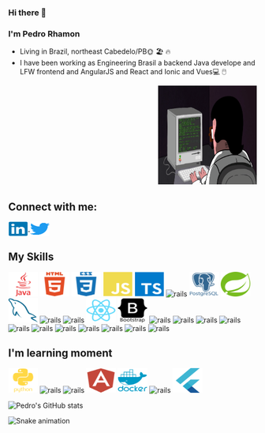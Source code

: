 ### Hi there 👋  
### I'm Pedro Rhamon

- Living in Brazil, northeast Cabedelo/PB🌞 🏖️ 🔥                                                    
- I have been working as Engineering Brasil a backend Java develope and LFW frontend and AngularJS and React and Ionic and Vues💻 🖱️
    
 <p align="right">
 <img src = "/dormrm.gif" alt="rails" width="200" height="200"   style = "max-width: 100%;"><img>
</p>

## Connect with me:
<a href = "https://www.linkedin.com/in/pedro-rhamon-a806031aa/" target= "_blank">
  <img align ="center" alt="pedrorhamon-linkedin" height="30" width="40" src = "https://raw.githubusercontent.com/devicons/devicon/master/icons/linkedin/linkedin-original.svg"
       style = "max-width: 100%;">
</a>
<a href = "https://twitter.com/rhamonk25" target= "_blank">
  <img align ="center" alt="pedrorhamon-linkedin" height="30" width="40" src = "https://raw.githubusercontent.com/devicons/devicon/master/icons/twitter/twitter-original.svg"
       style = "max-width: 100%;">
</a>

## My Skills
<img src = "https://raw.githubusercontent.com/devicons/devicon/master/icons/java/java-plain-wordmark.svg" alt="rails" width="60" height="50"   style = "max-width: 100%;"><img>
<img src = "https://raw.githubusercontent.com/devicons/devicon/master/icons/html5/html5-plain-wordmark.svg" alt="rails" width="60" height="50"   style = "max-width: 100%;"><img>
<img src = "https://raw.githubusercontent.com/devicons/devicon/master/icons/css3/css3-plain-wordmark.svg" alt="rails" width="60" height="50"  style = "max-width: 100%;"><img>
<img src = "https://raw.githubusercontent.com/devicons/devicon/master/icons/javascript/javascript-plain.svg" alt="rails" width="60" height="50"   style = "max-width: 100%;"><img>
<img src = "https://raw.githubusercontent.com/devicons/devicon/master/icons/typescript/typescript-plain.svg" alt="rails" width="60" height="50"   style = "max-width: 100%;"><img>
<img src = "https://cdn.jsdelivr.net/gh/devicons/devicon/icons/nodejs/nodejs-original.svg" alt="rails" width="60" height="50"   style = "max-width: 100%;"><img>
<img src = "https://raw.githubusercontent.com/devicons/devicon/master/icons/postgresql/postgresql-plain-wordmark.svg" alt="rails" width="60" height="50"  style = "max-width: 100%;"><img>
<img src = "https://raw.githubusercontent.com/devicons/devicon/master/icons/spring/spring-original.svg" alt="rails" width="60" height="50"  style = "max-width: 100%;"><img>
<img src = "https://raw.githubusercontent.com/devicons/devicon/master/icons/mysql/mysql-plain.svg" alt="rails" width="60" height="50"  style = "max-width: 100%;"><img>
<img src = "https://cdn.jsdelivr.net/gh/devicons/devicon/icons/gitlab/gitlab-plain.svg" alt="rails" width="60" height="50"   style = "max-width: 100%;"><img>
<img src = "https://cdn.jsdelivr.net/gh/devicons/devicon/icons/ionic/ionic-original.svg" alt="rails" width="60" height="50"   style = "max-width: 100%;"><img>
<img src = "https://raw.githubusercontent.com/devicons/devicon/master/icons/react/react-original.svg" alt="rails" width="60" height="50"   style = "max-width: 100%;"><img>
<img src = "https://raw.githubusercontent.com/devicons/devicon/master/icons/bootstrap/bootstrap-plain-wordmark.svg" alt="rails" width="60" height="50"   style = "max-width: 100%;"><img>
<img src="https://cdn.jsdelivr.net/gh/devicons/devicon/icons/jenkins/jenkins-original.svg" alt="rails" width="60" height="50"   style = "max-width: 100%;"><img>
<img src="https://cdn.jsdelivr.net/gh/devicons/devicon/icons/oracle/oracle-original.svg" alt="rails" width="60" height="50"   style = "max-width: 100%;"><img>
<img src = "https://cdn.jsdelivr.net/gh/devicons/devicon/icons/vuejs/vuejs-original-wordmark.svg" alt="rails" width="60" height="50"   style = "max-width: 100%;"><img>
<img src="https://cdn.jsdelivr.net/gh/devicons/devicon/icons/slack/slack-original.svg" alt="rails" width="60" height="50"   style = "max-width: 100%;"/>
<img src="https://cdn.jsdelivr.net/gh/devicons/devicon/icons/django/django-plain.svg" alt="rails" width="60" height="50"   style = "max-width: 100%;"/>
<img src="https://cdn.jsdelivr.net/gh/devicons/devicon/icons/atom/atom-original.svg" alt="rails" width="60" height="50"   style = "max-width: 100%;"></img>
<img src="https://cdn.jsdelivr.net/gh/devicons/devicon/icons/chrome/chrome-original.svg" alt="rails" width="60" height="50"   style = "max-width: 100%;"></img>
<img src="https://cdn.jsdelivr.net/gh/devicons/devicon/icons/azure/azure-original.svg" alt="rails" width="60" height="50"   style = "max-width: 100%;"></img>
<img src="https://cdn.jsdelivr.net/gh/devicons/devicon/icons/amazonwebservices/amazonwebservices-original.svg"  alt="rails" width="60" height="50"   style = "max-width: 100%;"/></img>
<img src="https://cdn.jsdelivr.net/gh/devicons/devicon/icons/ie10/ie10-original.svg" alt="rails" width="60" height="50"   style = "max-width: 100%;"><img>
<img src="https://cdn.jsdelivr.net/gh/devicons/devicon/icons/apache/apache-original.svg" alt="rails" width="60" height="50"   style = "max-width: 100%;"><img>

## I'm learning moment
<img src = "https://raw.githubusercontent.com/devicons/devicon/master/icons/python/python-plain-wordmark.svg" alt="rails" width="60" height="50"   style = "max-width: 100%;"><img>
<img src="https://cdn.jsdelivr.net/gh/devicons/devicon/icons/linux/linux-original.svg" alt="rails" width="60" height="50"   style = "max-width: 100%;"><img>
<img src="https://cdn.jsdelivr.net/gh/devicons/devicon/icons/electron/electron-original.svg"  alt="rails" width="60" height="50"   style = "max-width: 100%;"/></img>
<img src = "https://raw.githubusercontent.com/devicons/devicon/master/icons/angularjs/angularjs-plain.svg" alt="rails" width="60" height="50"   style = "max-width: 100%;"><img>
<img src = "https://raw.githubusercontent.com/devicons/devicon/master/icons/docker/docker-plain-wordmark.svg" alt="rails" width="60" height="50"  style = "max-width: 100%;"><img>
<img src="https://cdn.jsdelivr.net/gh/devicons/devicon/icons/microsoftsqlserver/microsoftsqlserver-plain-wordmark.svg" alt="rails" width="60" height="50"   style = "max-width: 100%;"><img>
<img src = "https://raw.githubusercontent.com/devicons/devicon/master/icons/flutter/flutter-original.svg" alt="rails" width="60" height="50"   style = "max-width: 100%;"><img>

![Pedro's GitHub stats](https://github-readme-stats.vercel.app/api?username=pedrorhamon&show_icons=true&theme=radical)

  ![Snake animation](https://github.com/pedrorhamon/pedrorhamon/blob/output/github-contribution-grid-snake.svg)


